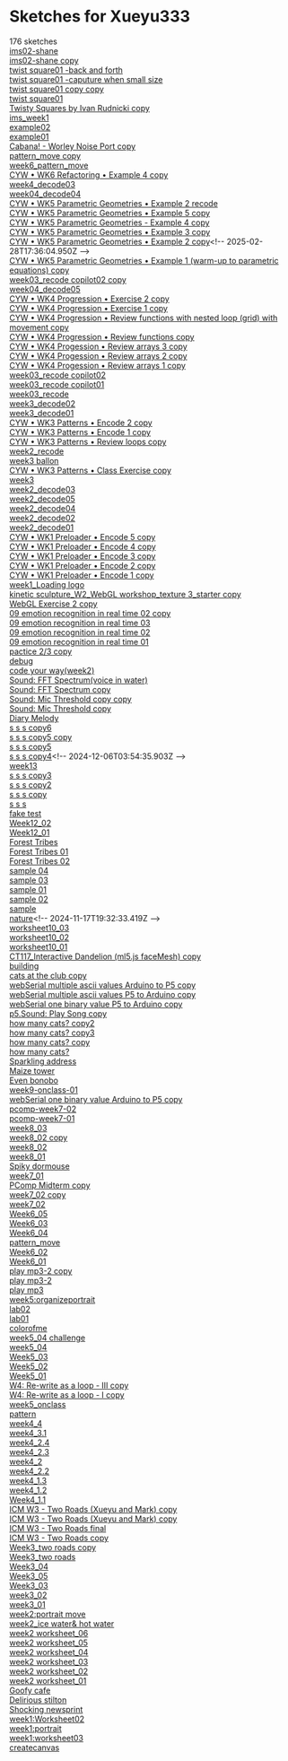 # Sketches for Xueyu333
176 sketches  
[ims02-shane](https://editor.p5js.org/Xueyu333/sketches/56koQQZER)<!-- 2025-04-04T13:59:44.274Z -->  
[ims02-shane copy](https://editor.p5js.org/Xueyu333/sketches/tb_OxMmbu)<!-- 2025-04-04T00:31:36.692Z -->  
[twist square01 -back and forth](https://editor.p5js.org/Xueyu333/sketches/D3PHob59U)<!-- 2025-03-27T18:37:29.283Z -->  
[twist square01 -caputure when small size](https://editor.p5js.org/Xueyu333/sketches/_KED2X7vB)<!-- 2025-03-27T18:36:41.334Z -->  
[twist square01 copy copy](https://editor.p5js.org/Xueyu333/sketches/RULzN3eHP)<!-- 2025-03-27T18:27:10.375Z -->  
[twist square01](https://editor.p5js.org/Xueyu333/sketches/HV37u3wXz)<!-- 2025-03-27T15:42:43.543Z -->  
[Twisty Squares by Ivan Rudnicki copy](https://editor.p5js.org/Xueyu333/sketches/gEfAGJS9D)<!-- 2025-03-27T03:44:46.129Z -->  
[ims\_week1](https://editor.p5js.org/Xueyu333/sketches/h5lkCnu3T)<!-- 2025-03-21T14:47:19.446Z -->  
[example02](https://editor.p5js.org/Xueyu333/sketches/3eLO8_VQ4)<!-- 2025-03-18T01:42:11.313Z -->  
[example01](https://editor.p5js.org/Xueyu333/sketches/0e2Kq7TZW)<!-- 2025-03-18T01:39:11.340Z -->  
[Cabana\! - Worley Noise Port copy](https://editor.p5js.org/Xueyu333/sketches/_dcc8jR01)<!-- 2025-03-14T14:57:15.422Z -->  
[pattern\_move copy](https://editor.p5js.org/Xueyu333/sketches/XQF37vsc5)<!-- 2025-03-08T22:18:38.055Z -->  
[week6\_pattern\_move](https://editor.p5js.org/Xueyu333/sketches/45XBvMq50)<!-- 2025-03-08T18:52:13.031Z -->  
[CYW • WK6 Refactoring • Example 4 copy](https://editor.p5js.org/Xueyu333/sketches/d-5WrOmVD)<!-- 2025-03-03T16:50:44.208Z -->  
[week4\_decode03](https://editor.p5js.org/Xueyu333/sketches/Ypy_sPx7q)<!-- 2025-03-03T15:22:47.979Z -->  
[week04\_decode04](https://editor.p5js.org/Xueyu333/sketches/hAXuBYzOt)<!-- 2025-03-03T15:21:45.139Z -->  
[CYW • WK5 Parametric Geometries • Example 2 recode](https://editor.p5js.org/Xueyu333/sketches/XQ_dEcy2p)<!-- 2025-02-28T21:47:58.684Z -->  
[CYW • WK5 Parametric Geometries • Example 5 copy](https://editor.p5js.org/Xueyu333/sketches/cJYzLCNvn)<!-- 2025-02-28T19:35:55.017Z -->  
[CYW • WK5 Parametric Geometries - Example 4 copy](https://editor.p5js.org/Xueyu333/sketches/z4GOi2yK0)<!-- 2025-02-28T18:28:40.445Z -->  
[CYW • WK5 Parametric Geometries • Example 3 copy](https://editor.p5js.org/Xueyu333/sketches/WI6qf2r7v)<!-- 2025-02-28T17:52:41.806Z -->  
[CYW • WK5 Parametric Geometries • Example 2 copy](https://editor.p5js.org/Xueyu333/sketches/4OUKQW5d_)<!-- 2025-02-28T17:36:04.950Z -->  
[CYW • WK5 Parametric Geometries • Example 1 (warm-up to parametric equations) copy](https://editor.p5js.org/Xueyu333/sketches/BG1WGmwRW)<!-- 2025-02-28T17:09:30.840Z -->  
[week03\_recode copilot02 copy](https://editor.p5js.org/Xueyu333/sketches/NmGihP7uo)<!-- 2025-02-21T19:58:10.643Z -->  
[week04\_decode05](https://editor.p5js.org/Xueyu333/sketches/X_qkPUcJZ)<!-- 2025-02-21T17:26:30.315Z -->  
[CYW • WK4 Progression • Exercise 2 copy](https://editor.p5js.org/Xueyu333/sketches/MhPXjPJ09)<!-- 2025-02-21T06:01:59.461Z -->  
[CYW • WK4 Progression • Exercise 1 copy](https://editor.p5js.org/Xueyu333/sketches/tCu7y3pJ6)<!-- 2025-02-21T05:18:52.463Z -->  
[CYW • WK4 Progression • Review functions with nested loop (grid) with movement copy](https://editor.p5js.org/Xueyu333/sketches/bibkxaJoB)<!-- 2025-02-18T16:59:42.470Z -->  
[CYW • WK4 Progression • Review functions copy](https://editor.p5js.org/Xueyu333/sketches/26fTb4Y2qt)<!-- 2025-02-18T15:36:39.338Z -->  
[CYW • WK4 Progession • Review arrays 3 copy](https://editor.p5js.org/Xueyu333/sketches/RYbLyn1qn)<!-- 2025-02-18T15:27:33.635Z -->  
[CYW • WK4 Progession • Review arrays 2 copy](https://editor.p5js.org/Xueyu333/sketches/IBxni-nMo)<!-- 2025-02-18T15:15:25.792Z -->  
[CYW • WK4 Progession • Review arrays 1 copy](https://editor.p5js.org/Xueyu333/sketches/NWojrzPcI)<!-- 2025-02-18T14:57:50.172Z -->  
[week03\_recode copilot02](https://editor.p5js.org/Xueyu333/sketches/n1fWUYJ96)<!-- 2025-02-15T00:11:59.239Z -->  
[week03\_recode copilot01](https://editor.p5js.org/Xueyu333/sketches/CJk2rjQJX)<!-- 2025-02-14T22:07:16.901Z -->  
[week03\_recode](https://editor.p5js.org/Xueyu333/sketches/yi0i_QRbI)<!-- 2025-02-14T21:54:12.705Z -->  
[week3\_decode02](https://editor.p5js.org/Xueyu333/sketches/5-XragnDI)<!-- 2025-02-14T18:31:17.754Z -->  
[week3\_decode01](https://editor.p5js.org/Xueyu333/sketches/yMHkxPD85)<!-- 2025-02-14T17:56:56.006Z -->  
[CYW • WK3 Patterns • Encode 2 copy](https://editor.p5js.org/Xueyu333/sketches/zBo1Qgeb7)<!-- 2025-02-14T06:22:30.056Z -->  
[CYW • WK3 Patterns • Encode 1 copy](https://editor.p5js.org/Xueyu333/sketches/gC3Waeue2)<!-- 2025-02-14T05:11:08.403Z -->  
[CYW • WK3 Patterns • Review loops copy](https://editor.p5js.org/Xueyu333/sketches/xvho2cf-k)<!-- 2025-02-14T03:49:20.710Z -->  
[week2\_recode](https://editor.p5js.org/Xueyu333/sketches/HpVUuW_Lx)<!-- 2025-02-14T03:43:16.983Z -->  
[week3 ballon](https://editor.p5js.org/Xueyu333/sketches/qjszvCpmJ)<!-- 2025-02-12T17:18:24.073Z -->  
[CYW • WK3 Patterns • Class Exercise copy](https://editor.p5js.org/Xueyu333/sketches/FhrkkBS2U)<!-- 2025-02-10T19:43:52.596Z -->  
[week3](https://editor.p5js.org/Xueyu333/sketches/t8kWUENrg)<!-- 2025-02-10T15:21:53.284Z -->  
[week2\_decode03](https://editor.p5js.org/Xueyu333/sketches/tKFx595pe)<!-- 2025-02-10T15:11:53.569Z -->  
[week2\_decode05](https://editor.p5js.org/Xueyu333/sketches/HkKpjppUI)<!-- 2025-02-08T19:41:36.442Z -->  
[week2\_decode04](https://editor.p5js.org/Xueyu333/sketches/EPNjNXJ3k)<!-- 2025-02-08T05:41:19.273Z -->  
[week2\_decode02](https://editor.p5js.org/Xueyu333/sketches/HHs_Z5etd)<!-- 2025-02-07T22:56:55.686Z -->  
[week2\_decode01](https://editor.p5js.org/Xueyu333/sketches/FVOH6JHMm)<!-- 2025-02-07T20:06:33.566Z -->  
[CYW • WK1 Preloader • Encode 5 copy](https://editor.p5js.org/Xueyu333/sketches/CDH2juFJm)<!-- 2025-02-07T01:04:51.040Z -->  
[CYW • WK1 Preloader • Encode 4 copy](https://editor.p5js.org/Xueyu333/sketches/cdESf75Wh)<!-- 2025-02-07T00:59:48.816Z -->  
[CYW • WK1 Preloader • Encode 3 copy](https://editor.p5js.org/Xueyu333/sketches/j0UzAwKjg)<!-- 2025-02-07T00:56:57.643Z -->  
[CYW • WK1 Preloader • Encode 2 copy](https://editor.p5js.org/Xueyu333/sketches/1kKI8jqXE)<!-- 2025-02-07T00:54:26.110Z -->  
[CYW • WK1 Preloader • Encode 1 copy](https://editor.p5js.org/Xueyu333/sketches/BuBrHIJsp)<!-- 2025-02-07T00:50:25.416Z -->  
[week1\_Loading logo](https://editor.p5js.org/Xueyu333/sketches/TE-LeEbJB)<!-- 2025-02-07T00:33:58.445Z -->  
[kinetic sculpture\_W2\_WebGL workshop\_texture 3\_starter copy](https://editor.p5js.org/Xueyu333/sketches/R14zUc9Tw)<!-- 2025-02-05T18:49:53.578Z -->  
[WebGL Exercise 2 copy](https://editor.p5js.org/Xueyu333/sketches/BkkT0vP1l)<!-- 2025-02-05T18:09:20.456Z -->  
[09 emotion recognition in real time 02 copy](https://editor.p5js.org/Xueyu333/sketches/2cd2Nl9vy)<!-- 2025-02-05T05:50:45.617Z -->  
[09 emotion recognition in real time 03](https://editor.p5js.org/Xueyu333/sketches/SB-Nz11SO)<!-- 2025-02-05T04:43:44.733Z -->  
[09 emotion recognition in real time 02](https://editor.p5js.org/Xueyu333/sketches/0pnAXUN1p)<!-- 2025-02-05T02:00:17.294Z -->  
[09 emotion recognition in real time 01](https://editor.p5js.org/Xueyu333/sketches/Qj9O7hDdn)<!-- 2025-02-05T01:32:53.909Z -->  
[pactice 2/3 copy](https://editor.p5js.org/Xueyu333/sketches/IgQn6As04)<!-- 2025-02-03T15:28:02.301Z -->  
[debug](https://editor.p5js.org/Xueyu333/sketches/b8zWVQEqG)<!-- 2025-02-03T15:21:24.926Z -->  
[code your way(week2)](https://editor.p5js.org/Xueyu333/sketches/CEuRKwxzd)<!-- 2025-02-03T15:12:56.069Z -->  
[Sound: FFT Spectrum(voice in water)](https://editor.p5js.org/Xueyu333/sketches/Bi8Mqs6aG)<!-- 2025-01-29T05:33:32.149Z -->  
[Sound: FFT Spectrum copy](https://editor.p5js.org/Xueyu333/sketches/WfTfFEmCC)<!-- 2025-01-29T02:37:45.353Z -->  
[Sound: Mic Threshold copy copy](https://editor.p5js.org/Xueyu333/sketches/CQvXAr_rN)<!-- 2025-01-29T02:32:50.515Z -->  
[Sound: Mic Threshold copy](https://editor.p5js.org/Xueyu333/sketches/-7X9XuGMF)<!-- 2025-01-29T02:32:45.428Z -->  
[Diary Melody](https://editor.p5js.org/Xueyu333/sketches/mUGw87beG)<!-- 2024-12-12T15:17:22.058Z -->  
[s s s copy6](https://editor.p5js.org/Xueyu333/sketches/2M52I1_Wn)<!-- 2024-12-11T21:32:59.059Z -->  
[s s s copy5 copy](https://editor.p5js.org/Xueyu333/sketches/08ejwkpaB)<!-- 2024-12-06T04:58:02.985Z -->  
[s s s copy5](https://editor.p5js.org/Xueyu333/sketches/Oatc14hoV)<!-- 2024-12-06T04:13:47.860Z -->  
[s s s copy4](https://editor.p5js.org/Xueyu333/sketches/JdXwFVEU_)<!-- 2024-12-06T03:54:35.903Z -->  
[week13](https://editor.p5js.org/Xueyu333/sketches/E62owDUD3)<!-- 2024-12-05T19:41:47.562Z -->  
[s s s copy3](https://editor.p5js.org/Xueyu333/sketches/AcloeaB2X)<!-- 2024-12-05T06:18:53.925Z -->  
[s s s copy2](https://editor.p5js.org/Xueyu333/sketches/ITNT5-YkW)<!-- 2024-12-05T06:07:35.047Z -->  
[s s s copy](https://editor.p5js.org/Xueyu333/sketches/KDuj3uz72)<!-- 2024-12-05T05:20:20.757Z -->  
[s s s](https://editor.p5js.org/Xueyu333/sketches/tAwUeSyxM)<!-- 2024-12-04T17:18:53.861Z -->  
[fake test](https://editor.p5js.org/Xueyu333/sketches/wz_9vhAA1)<!-- 2024-11-26T05:58:35.981Z -->  
[Week12\_02](https://editor.p5js.org/Xueyu333/sketches/vL7G33tB6)<!-- 2024-11-24T17:56:54.057Z -->  
[Week12\_01](https://editor.p5js.org/Xueyu333/sketches/Ce2623WN8)<!-- 2024-11-24T05:07:11.624Z -->  
[Forest Tribes](https://editor.p5js.org/Xueyu333/sketches/bQkzHWqkC)<!-- 2024-11-21T07:02:25.710Z -->  
[Forest Tribes 01](https://editor.p5js.org/Xueyu333/sketches/GMcJNueeA)<!-- 2024-11-21T06:00:00.386Z -->  
[Forest Tribes 02](https://editor.p5js.org/Xueyu333/sketches/lf2hijH1w)<!-- 2024-11-21T05:35:24.158Z -->  
[sample 04](https://editor.p5js.org/Xueyu333/sketches/OvwikTeX8)<!-- 2024-11-18T21:22:41.315Z -->  
[sample 03](https://editor.p5js.org/Xueyu333/sketches/R6vGgn4Fu)<!-- 2024-11-18T18:26:01.078Z -->  
[sample 01](https://editor.p5js.org/Xueyu333/sketches/QpP_X1A_U)<!-- 2024-11-18T18:25:06.116Z -->  
[sample 02](https://editor.p5js.org/Xueyu333/sketches/vL_xfOZds)<!-- 2024-11-18T15:37:13.909Z -->  
[sample](https://editor.p5js.org/Xueyu333/sketches/TTG-ZxZdH)<!-- 2024-11-18T03:54:00.695Z -->  
[nature](https://editor.p5js.org/Xueyu333/sketches/FtoqSmBG_)<!-- 2024-11-17T19:32:33.419Z -->  
[worksheet10\_03](https://editor.p5js.org/Xueyu333/sketches/a_AhisACc)<!-- 2024-11-09T17:11:44.645Z -->  
[worksheet10\_02](https://editor.p5js.org/Xueyu333/sketches/PjReRF92q)<!-- 2024-11-09T16:54:58.505Z -->  
[worksheet10\_01](https://editor.p5js.org/Xueyu333/sketches/2uQB3Jd-X)<!-- 2024-11-09T05:18:33.331Z -->  
[CT117\_Interactive Dandelion (ml5.js faceMesh) copy](https://editor.p5js.org/Xueyu333/sketches/lkTAkRaSm)<!-- 2024-11-07T05:50:08.236Z -->  
[building](https://editor.p5js.org/Xueyu333/sketches/XjEFLas0n)<!-- 2024-11-07T05:17:34.698Z -->  
[cats at the club copy](https://editor.p5js.org/Xueyu333/sketches/urv1BoeTk)<!-- 2024-11-07T05:16:15.227Z -->  
[webSerial multiple ascii values Arduino to P5 copy](https://editor.p5js.org/Xueyu333/sketches/7b8vFkxdM)<!-- 2024-11-05T22:01:31.293Z -->  
[webSerial multiple ascii values P5 to Arduino copy](https://editor.p5js.org/Xueyu333/sketches/QzMYW8-f6)<!-- 2024-11-05T21:27:07.890Z -->  
[webSerial one binary value P5 to Arduino copy](https://editor.p5js.org/Xueyu333/sketches/A3T5R2j55)<!-- 2024-11-05T21:15:35.113Z -->  
[p5.Sound: Play Song copy](https://editor.p5js.org/Xueyu333/sketches/wvUQ1N5QJ)<!-- 2024-11-04T21:06:38.432Z -->  
[how many cats? copy2](https://editor.p5js.org/Xueyu333/sketches/H_hSORWnp)<!-- 2024-11-03T19:29:50.612Z -->  
[how many cats? copy3](https://editor.p5js.org/Xueyu333/sketches/zaNR3L-Qp)<!-- 2024-11-03T17:13:07.777Z -->  
[how many cats? copy](https://editor.p5js.org/Xueyu333/sketches/GYiFFp2Jd)<!-- 2024-11-02T23:15:43.114Z -->  
[how many cats?](https://editor.p5js.org/Xueyu333/sketches/2FjN9s0YC)<!-- 2024-11-02T22:55:25.372Z -->  
[Sparkling address](https://editor.p5js.org/Xueyu333/sketches/vMcHSfTPl)<!-- 2024-10-31T19:49:07.117Z -->  
[Maize tower](https://editor.p5js.org/Xueyu333/sketches/1djRs4mRA)<!-- 2024-10-31T18:01:48.718Z -->  
[Even bonobo](https://editor.p5js.org/Xueyu333/sketches/JXVrk7a7R)<!-- 2024-10-31T17:39:23.496Z -->  
[week9-onclass-01](https://editor.p5js.org/Xueyu333/sketches/NEBicblAYj)<!-- 2024-10-31T17:34:25.326Z -->  
[webSerial one binary value Arduino to P5 copy](https://editor.p5js.org/Xueyu333/sketches/mB9Y4b520)<!-- 2024-10-29T21:19:34.067Z -->  
[pcomp-week7-02](https://editor.p5js.org/Xueyu333/sketches/mgb2yKLWb)<!-- 2024-10-29T03:53:27.645Z -->  
[pcomp-week7-01](https://editor.p5js.org/Xueyu333/sketches/OKLRXg1mh)<!-- 2024-10-29T03:36:43.625Z -->  
[week8\_03](https://editor.p5js.org/Xueyu333/sketches/m4BhCvjtE)<!-- 2024-10-26T20:41:43.708Z -->  
[week8\_02 copy](https://editor.p5js.org/Xueyu333/sketches/2NY0qRVzD)<!-- 2024-10-26T19:46:32.695Z -->  
[week8\_02](https://editor.p5js.org/Xueyu333/sketches/4K3rhPzjJ)<!-- 2024-10-26T19:17:00.496Z -->  
[week8\_01](https://editor.p5js.org/Xueyu333/sketches/6rQS4h02i)<!-- 2024-10-26T18:43:01.516Z -->  
[Spiky dormouse](https://editor.p5js.org/Xueyu333/sketches/DofZSsCse)<!-- 2024-10-24T21:50:09.900Z -->  
[week7\_01](https://editor.p5js.org/Xueyu333/sketches/furmA7pSy)<!-- 2024-10-24T15:53:35.413Z -->  
[PComp Midterm copy](https://editor.p5js.org/Xueyu333/sketches/51jkK1_oa)<!-- 2024-10-23T18:17:53.939Z -->  
[week7\_02 copy](https://editor.p5js.org/Xueyu333/sketches/jB6GzMex5)<!-- 2024-10-21T01:53:29.156Z -->  
[week7\_02](https://editor.p5js.org/Xueyu333/sketches/0iTK4ELLN)<!-- 2024-10-21T01:46:40.986Z -->  
[Week6\_05](https://editor.p5js.org/Xueyu333/sketches/pTWaDnjFg)<!-- 2024-10-20T21:27:57.721Z -->  
[Week6\_03](https://editor.p5js.org/Xueyu333/sketches/d0Ftk4Ta4)<!-- 2024-10-20T20:51:14.364Z -->  
[Week6\_04](https://editor.p5js.org/Xueyu333/sketches/S3vYcZpP2)<!-- 2024-10-20T20:50:19.126Z -->  
[pattern\_move](https://editor.p5js.org/Xueyu333/sketches/GZtvTeRxU)<!-- 2024-10-14T04:12:06.705Z -->  
[Week6\_02](https://editor.p5js.org/Xueyu333/sketches/QncEd6odv)<!-- 2024-10-14T01:59:27.780Z -->  
[Week6\_01](https://editor.p5js.org/Xueyu333/sketches/t_CvHRhSZ)<!-- 2024-10-14T01:43:57.080Z -->  
[play mp3-2 copy](https://editor.p5js.org/Xueyu333/sketches/RZJ7Y1LAO)<!-- 2024-10-13T20:57:23.941Z -->  
[play mp3-2](https://editor.p5js.org/Xueyu333/sketches/E44aAFxGz)<!-- 2024-10-13T16:21:05.966Z -->  
[play mp3](https://editor.p5js.org/Xueyu333/sketches/-sNqAGizO)<!-- 2024-10-13T16:18:55.429Z -->  
[week5:organizeportrait](https://editor.p5js.org/Xueyu333/sketches/zqTW2mikm)<!-- 2024-10-09T15:28:02.117Z -->  
[lab02](https://editor.p5js.org/Xueyu333/sketches/gEDJqd0rx)<!-- 2024-10-09T04:32:55.665Z -->  
[lab01](https://editor.p5js.org/Xueyu333/sketches/7tlzMUlJg)<!-- 2024-10-09T03:53:06.945Z -->  
[colorofme](https://editor.p5js.org/Xueyu333/sketches/VOteTUk69)<!-- 2024-10-07T15:55:34.760Z -->  
[week5\_04 challenge](https://editor.p5js.org/Xueyu333/sketches/MQOJqg4Mk)<!-- 2024-10-06T02:46:09.545Z -->  
[week5\_04](https://editor.p5js.org/Xueyu333/sketches/OwXyPy9GM)<!-- 2024-10-06T02:33:58.755Z -->  
[Week5\_03](https://editor.p5js.org/Xueyu333/sketches/YtzX8dx4Ww)<!-- 2024-10-06T02:15:56.337Z -->  
[Week5\_02](https://editor.p5js.org/Xueyu333/sketches/R2j08oOXv)<!-- 2024-10-06T01:59:00.183Z -->  
[Week5\_01](https://editor.p5js.org/Xueyu333/sketches/20I5LmCCX)<!-- 2024-10-06T01:05:39.220Z -->  
[W4: Re-write as a loop - III copy](https://editor.p5js.org/Xueyu333/sketches/Ufzs1pZAd)<!-- 2024-10-04T16:25:53.711Z -->  
[W4: Re-write as a loop - I copy](https://editor.p5js.org/Xueyu333/sketches/0AT7EskLP)<!-- 2024-10-04T16:19:01.749Z -->  
[week5\_onclass](https://editor.p5js.org/Xueyu333/sketches/huw1po9LF)<!-- 2024-10-03T19:06:26.470Z -->  
[pattern](https://editor.p5js.org/Xueyu333/sketches/fgLFscwuV)<!-- 2024-09-30T03:11:47.353Z -->  
[week4\_4](https://editor.p5js.org/Xueyu333/sketches/Bo9cnDXZ5)<!-- 2024-09-28T15:28:29.366Z -->  
[week4\_3.1](https://editor.p5js.org/Xueyu333/sketches/9mdhSw0m3)<!-- 2024-09-28T15:05:56.531Z -->  
[week4\_2.4](https://editor.p5js.org/Xueyu333/sketches/LoOQRGzj7)<!-- 2024-09-28T14:44:08.290Z -->  
[week4\_2.3](https://editor.p5js.org/Xueyu333/sketches/SVO5GtqeB)<!-- 2024-09-28T14:27:16.064Z -->  
[week4\_2](https://editor.p5js.org/Xueyu333/sketches/nCtCoVv0a)<!-- 2024-09-28T14:19:46.585Z -->  
[week4\_2.2](https://editor.p5js.org/Xueyu333/sketches/AqAck4ynu)<!-- 2024-09-28T14:19:36.556Z -->  
[week4\_1.3](https://editor.p5js.org/Xueyu333/sketches/UUlykNQwi)<!-- 2024-09-28T03:59:11.331Z -->  
[week4\_1.2](https://editor.p5js.org/Xueyu333/sketches/yF9zZnIlc)<!-- 2024-09-28T03:53:22.260Z -->  
[Week4\_1.1](https://editor.p5js.org/Xueyu333/sketches/KPnvyqA1x)<!-- 2024-09-28T03:43:51.878Z -->  
[ICM W3 - Two Roads (Xueyu and Mark) copy](https://editor.p5js.org/Xueyu333/sketches/DtUaN2Cai)<!-- 2024-09-26T15:39:52.148Z -->  
[ICM W3 - Two Roads (Xueyu and Mark) copy](https://editor.p5js.org/Xueyu333/sketches/tIgleWKWl)<!-- 2024-09-26T13:37:32.189Z -->  
[ICM W3 - Two Roads final](https://editor.p5js.org/Xueyu333/sketches/04R2VlEBW)<!-- 2024-09-26T03:27:30.681Z -->  
[ICM W3 - Two Roads copy](https://editor.p5js.org/Xueyu333/sketches/7ofczybZW)<!-- 2024-09-26T01:10:52.400Z -->  
[Week3\_two roads copy](https://editor.p5js.org/Xueyu333/sketches/Cio97h7UX)<!-- 2024-09-25T04:53:38.698Z -->  
[Week3\_two roads](https://editor.p5js.org/Xueyu333/sketches/J75Wf88jt)<!-- 2024-09-25T04:50:45.848Z -->  
[Week3\_04](https://editor.p5js.org/Xueyu333/sketches/u-rcHosCm)<!-- 2024-09-22T05:46:51.402Z -->  
[Week3\_05](https://editor.p5js.org/Xueyu333/sketches/-2Rt37Zp4)<!-- 2024-09-22T05:26:02.980Z -->  
[Week3\_03](https://editor.p5js.org/Xueyu333/sketches/EO-v4_Aqw)<!-- 2024-09-22T04:40:03.506Z -->  
[week3\_02](https://editor.p5js.org/Xueyu333/sketches/i182ALH0e)<!-- 2024-09-22T03:47:23.576Z -->  
[week3\_01](https://editor.p5js.org/Xueyu333/sketches/9gafjk9lJ)<!-- 2024-09-22T03:03:54.864Z -->  
[week2:portrait move](https://editor.p5js.org/Xueyu333/sketches/xpqqspjJp)<!-- 2024-09-19T03:00:39.367Z -->  
[week2\_ice water& hot water](https://editor.p5js.org/Xueyu333/sketches/-Og0PPlar)<!-- 2024-09-19T02:28:51.047Z -->  
[week2 worksheet\_06](https://editor.p5js.org/Xueyu333/sketches/JPtzGR8eZ)<!-- 2024-09-15T22:15:41.638Z -->  
[week2 worksheet\_05](https://editor.p5js.org/Xueyu333/sketches/iwyHYLV9w)<!-- 2024-09-15T22:01:36.626Z -->  
[week2 worksheet\_04](https://editor.p5js.org/Xueyu333/sketches/BVofZl3Ap)<!-- 2024-09-15T22:00:05.068Z -->  
[week2 worksheet\_03](https://editor.p5js.org/Xueyu333/sketches/VZGy78LCO)<!-- 2024-09-15T21:26:27.287Z -->  
[week2 worksheet\_02](https://editor.p5js.org/Xueyu333/sketches/zvlBq80c8)<!-- 2024-09-15T21:16:39.683Z -->  
[week2 worksheet\_01](https://editor.p5js.org/Xueyu333/sketches/Q9Dv2Iq4o)<!-- 2024-09-15T21:10:59.392Z -->  
[Goofy cafe](https://editor.p5js.org/Xueyu333/sketches/J93Q-MnaJ)<!-- 2024-09-12T19:00:27.383Z -->  
[Delirious stilton](https://editor.p5js.org/Xueyu333/sketches/IvXNWwI7t)<!-- 2024-09-12T18:53:51.381Z -->  
[Shocking newsprint](https://editor.p5js.org/Xueyu333/sketches/UKxkWBN5i)<!-- 2024-09-12T18:38:29.370Z -->  
[week1:Worksheet02](https://editor.p5js.org/Xueyu333/sketches/LqOQEHO7W)<!-- 2024-09-11T00:50:14.463Z -->  
[week1:portrait](https://editor.p5js.org/Xueyu333/sketches/wwIiOQX57)<!-- 2024-09-10T16:21:27.473Z -->  
[week1:worksheet03](https://editor.p5js.org/Xueyu333/sketches/zkIt7WmeO)<!-- 2024-09-08T19:20:45.613Z -->  
[createcanvas](https://editor.p5js.org/Xueyu333/sketches/6gWLQ4w-g)<!-- 2024-09-08T04:52:47.531Z -->  